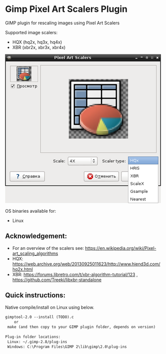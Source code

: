 Gimp Pixel Art Scalers Plugin
===========

GIMP plugin for rescaling images using Pixel Art Scalers

Supported image scalers:
 * HQX (hq2x, hq3x, hq4x)
 * XBR (xbr2x, xbr3x, xbr4x)

![GIMP Image Editor using Pixel Art Scalers Plugin](https://raw.githubusercontent.com/bbbbbr/gimp-plugin-pixel-art-scalers/master/info/gimp-plugin-pixel-art-scalers.png)


 OS binaries available for:
 * Linux
 

## Acknowledgement:
  * For an overview of the scalers see: https://en.wikipedia.org/wiki/Pixel-art_scaling_algorithms
  * HQX: https://web.archive.org/web/20130925011623/http://www.hiend3d.com/hq2x.html
  * XBR: https://forums.libretro.com/t/xbr-algorithm-tutorial/123 , https://github.com/Treeki/libxbr-standalone


## Quick instructions:

Native compile/install on Linux using below.

```
gimptool-2.0 --install (TODO).c
    or
 make (and then copy to your GIMP plugin folder, depends on version)

Plug-in folder locations:
 Linux: ~/.gimp-2.8/plug-ins
 Windows: C:\Program Files\GIMP 2\lib\gimp\2.0\plug-ins

```

